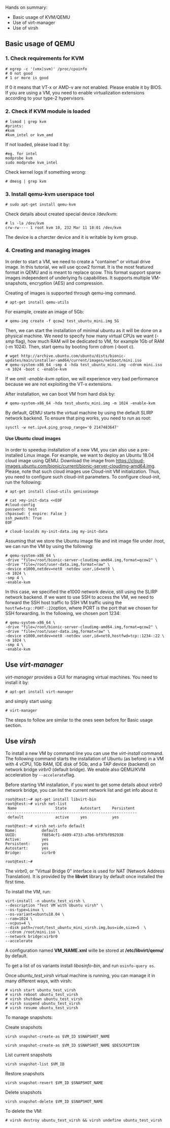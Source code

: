 Hands on summary:

* Basic usage of KVM/QEMU
* Use of virt-manager
* Use of virsh

## Basic usage of QEMU

### 1. Check requirements for KVM

```
# egrep -c '(vmx|svm)' /proc/cpuinfo
# 0 not good
# 1 or more is good
```

If 0 it means that VT-x or AMD-v are not enabled.
Please enable it by BIOS. If you are using a VM, you need to enable virtualization extensions according to your type-2 hypervisors.

### 2. Check if KVM module is loaded

```
# lsmod | grep kvm  
#prints:
#kvm
#kvm_intel or kvm_amd
```
If not loaded, please load it by:

```
#eg. for intel
modprobe kvm  
sudo modprobe kvm_intel
```

Check kernel logs if something wrong:

```
# dmesg | grep kvm
```

### 3. Install qemu-kvm userspace tool

```
# sudo apt-get install qemu-kvm
```

Check details about created special device /dev/kvm:

``` 
# ls -la /dev/kvm
crw-rw---- 1 root kvm 10, 232 Mar 11 18:01 /dev/kvm
```
The device is a charcter device and it is writable by kvm group.

### 4. Creating and managing images

In order to start a VM, we need to create a "container" or virtual drive image. In this tutorial, we will use qcow2 format. It is the most featured format in QEMU and is meant to replace qcow. This format support sparse images independent of underlying fs capabilities. It supports multiple VM-snapshots, encryption (AES) and compression. 

Creating of images is supported through qemu-img command.

```
# apt-get install qemu-utils
```


For example, create an image of 5Gb:

```
# qemu-img create -f qcow2 test_ubuntu_mini.img 5G
```

Then, we can start the installation of minimal ubuntu as it will be done on a physical machine. We need to specify
how many virtual CPUs we want (_-smp_ flag), how much RAM will be dedicated to VM, for example 1Gb of RAM (-m 1024). Then, start qemu by booting form cdrom (-boot c).

```
# wget http://archive.ubuntu.com/ubuntu/dists/bionic-updates/main/installer-amd64/current/images/netboot/mini.iso
# qemu-system-x86_64 -smp 4 -hda test_ubuntu_mini.img -cdrom mini.iso -m 1024 -boot c -enable-kvm
```
If we omit _-enable-kvm_ option, we will experience very bad performance because we are not exploiting the VT-x extensions.

After installation, we can boot VM from hard disk by:

```
# qemu-system-x86_64 -hda test_ubuntu_mini.img -m 1024 -enable-kvm
```
By default, QEMU starts the virtual machine by using the default SLIRP network backend. To ensure that ping works, you need to run as root:

```
sysctl -w net.ipv4.ping_group_range='0 2147483647'
```

#### Use Ubuntu cloud images

In order to speedup installation of a new VM, you can also use a pre-installed Linux image.
For example, we want to deploy an Ubuntu 18.04 cloud image using QEMU.
Download the image from https://cloud-images.ubuntu.com/bionic/current/bionic-server-cloudimg-amd64.img.
Please, note that such cloud images use Cloud-init VM initialization. Thus, you need to configure such cloud-init parameters.
To configure cloud-init, run the following:

```
# apt-get install cloud-utils genisoimage

# cat >my-init-data <<EOF
#cloud-config
password: test
chpasswd: { expire: False }
ssh_pwauth: True
EOF

# cloud-localds my-init-data.img my-init-data
```
Assuming that we store the Ubuntu image file and init image file under /root, we can run the VM by using the following:

```
# qemu-system-x86_64 \
-drive "file=/root/bionic-server-cloudimg-amd64.img,format=qcow2" \
-drive "file=/root/user-data.img,format=raw" \
-device e1000,netdev=net0 -netdev user,id=net0 \
-m 1024 \
-smp 4 \
-enable-kvm
```

In this case, we specified the e1000 network device, still using the SLIRP network backend. If we want to use SSH to access the VM, we need to forward the SSH host traffic to SSH VM traffic using the ``hostfwd=tcp::PORT-:22``option, where PORT is the port that we chosen for SSH forwarding. In the following, we chosen port 1234:

```
# qemu-system-x86_64 \
-drive "file=/root/bionic-server-cloudimg-amd64.img,format=qcow2" \
-drive "file=/root/user-data.img,format=raw" \
-device e1000,netdev=net0 -netdev user,id=net0,hostfwd=tcp::1234-:22 \
-m 1024 \
-smp 4 \
-enable-kvm
```

## Use _virt-manager_

_virt-manager_ provides a GUI for managing virtual machines. You need to install it by:

```
# apt-get install virt-manager
```
and simply start using:

```
# virt-manager
```
The steps to follow are similar to the ones seen before for Basic usage section.

## Use _virsh_

To install a new VM by command line you can use the _virt-install_ command. The following command starts the installation of Ubuntu (as before) in a VM with 4 vCPU, 1Gb RAM, IDE disk of 5Gb, and a TAP device (backend) on network bridge _virbr0_ (default bridge). We enable also QEMU/KVM acceleration by ``--accelerate``flag.

Before starting VM installation, if you want to get some details about _virbr0_ network bridge, you can list the current network list and get info about it:
```
root@test:~# apt-get install libvirt-bin
root@test:~# virsh net-list
 Name                 State      Autostart     Persistent
----------------------------------------------------------
 default              active     yes           yes

root@test:~# virsh net-info default
Name:           default
UUID:           f8854cf1-d499-4733-a7b6-bf97bf092938
Active:         yes
Persistent:     yes
Autostart:      yes
Bridge:         virbr0

root@test:~#
```
The virbr0, or "Virtual Bridge 0" interface is used for NAT (Network Address Translation). It is provided by the **libvirt** library by default once installed the first time.


To install the VM, run:

```
virt-install -n ubuntu_test_virsh \
--description "Test VM with Ubuntu virsh" \
--os-type=Linux \
--os-variant=ubuntu18.04 \
--ram=1024 \
--vcpus=4 \
--disk path=/root/test_ubuntu_mini_virsh.img,bus=ide,size=5  \
--cdrom /root/mini.iso \
--network bridge:virbr0
--accelerate	
```

A configuration named __VM_NAME.xml__ wille be stored at __/etc/libvirt/qemu/__ by default.

To get a list of os variants install _libosinfo-bin_, and run ``osinfo-query os``.

Once _ubuntu_test_virsh_ virtual machine is running, you can manage it in many different ways, with virsh:

```
# virsh start ubuntu_test_virsh
# virsh reboot ubuntu_test_virsh
# virsh shutdown ubuntu_test_virsh
# virsh suspend ubuntu_test_virsh
# virsh resume ubuntu_test_virsh
```

To manage snapshots:

Create snapshots
```
virsh snapshot-create-as $VM_ID $SNAPSHOT_NAME
```
```
virsh snapshot-create-as $VM_ID $SNAPSHOT_NAME $DESCRIPTION
```
List current snapshots
```
virsh snapshot-list $VM_ID
```
Restore snapshots
```
virsh snapshot-revert $VM_ID $SNAPSHOT_NAME
```
Delete snapshots
```
virsh snapshot-delete $VM_ID $SNAPSHOT_NAME
```


To delete the VM:
```
# virsh destroy ubuntu_test_virsh && virsh undefine ubuntu_test_virsh
```





